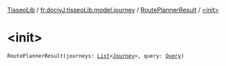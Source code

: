 [TisseoLib](../../index.md) / [fr.docjyJ.tisseoLib.model.journey](../index.md) / [RoutePlannerResult](index.md) / [&lt;init&gt;](./-init-.md)

# &lt;init&gt;

`RoutePlannerResult(journeys: `[`List`](https://kotlinlang.org/api/latest/jvm/stdlib/kotlin.collections/-list/index.html)`<`[`Journey`](../-journey/index.md)`>, query: `[`Query`](../-query/index.md)`)`